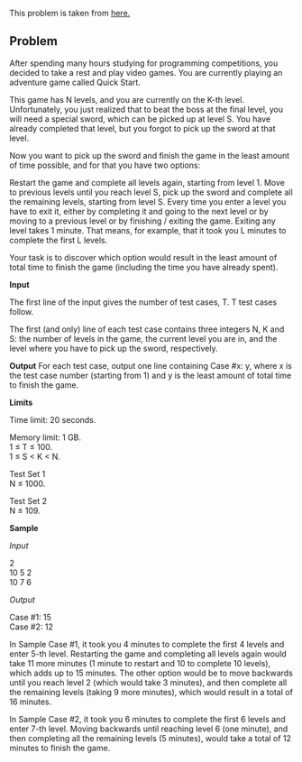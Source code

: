 This problem is taken from [here.](https://codingcompetitions.withgoogle.com/kickstart/round/000000000019ff49/000000000043adc7)

## Problem

After spending many hours studying for programming competitions, you decided to take a rest and play video games. You are currently playing an adventure game called Quick Start.

This game has N levels, and you are currently on the K-th level. Unfortunately, you just realized that to beat the boss at the final level, you will need a special sword, which can be picked up at level S. You have already completed that level, but you forgot to pick up the sword at that level.

Now you want to pick up the sword and finish the game in the least amount of time possible, and for that you have two options:

Restart the game and complete all levels again, starting from level 1.
Move to previous levels until you reach level S, pick up the sword and complete all the remaining levels, starting from level S.
Every time you enter a level you have to exit it, either by completing it and going to the next level or by moving to a previous level or by finishing / exiting the game. Exiting any level takes 1 minute. That means, for example, that it took you L minutes to complete the first L levels.

Your task is to discover which option would result in the least amount of total time to finish the game (including the time you have already spent).

**Input**

The first line of the input gives the number of test cases, T. T test cases follow.

The first (and only) line of each test case contains three integers N, K and S: the number of levels in the game, the current level you are in, and the level where you have to pick up the sword, respectively.

**Output**
For each test case, output one line containing Case #x: y, where x is the test case number (starting from 1) and y is the least amount of total time to finish the game.

**Limits**

Time limit: 20 seconds.

Memory limit: 1 GB.<br/>
1 ≤ T ≤ 100.<br/>
1 ≤ S < K < N.

Test Set 1<br/>
N ≤ 1000.

Test Set 2<br/>
N ≤ 109.

**Sample**

*Input*

2<br/>
10 5 2<br/>
10 7 6

*Output*

Case #1: 15<br/>
Case #2: 12

  
In Sample Case #1, it took you 4 minutes to complete the first 4 levels and enter 5-th level. Restarting the game and completing all levels again would take 11 more minutes (1 minute to restart and 10 to complete 10 levels), which adds up to 15 minutes. The other option would be to move backwards until you reach level 2 (which would take 3 minutes), and then complete all the remaining levels (taking 9 more minutes), which would result in a total of 16 minutes.

In Sample Case #2, it took you 6 minutes to complete the first 6 levels and enter 7-th level. Moving backwards until reaching level 6 (one minute), and then completing all the remaining levels (5 minutes), would take a total of 12 minutes to finish the game.
